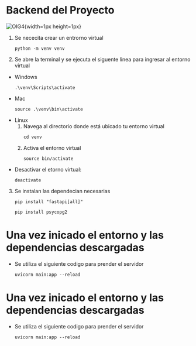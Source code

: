 ﻿# Backend del Proyecto
![OIG4](https://github.com/Milanesa21/Seguridad_e_higiene/assets/127987458/0c519a02-78e7-421b-97dc-e7e0340b25f6){width=1px height=1px}


1. Se nececita crear un entrorno virtual
    ```
    python -m venv venv
    ```
2. Se abre la terminal y se ejecuta el siguente linea para ingresar al entorno virtual
- Windows
    ```
    .\venv\Scripts\activate
    ```
- Mac
    ```
    source .\venv\bin\activate
    ```
- Linux
    1. Navega al directorio donde está ubicado tu entorno virtual
        ```
        cd venv
        ```
    2. Activa el entorno virtual
        ```
        source bin/activate
        ```
- Desactivar el etorno virtual: 
    ```
    deactivate
    ```
3. Se instalan las dependecian necesarias
    ```
    pip install "fastapi[all]"
    ```
    ```
    pip install psycopg2
    ```

# Una vez inicado el entorno y las dependencias descargadas
- Se utiliza el siguiente codigo para prender el servidor
    ```
    uvicorn main:app --reload
    ```



# Una vez inicado el entorno y las dependencias descargadas
- Se utiliza el siguiente codigo para prender el servidor
    ```
    uvicorn main:app --reload
    ```

